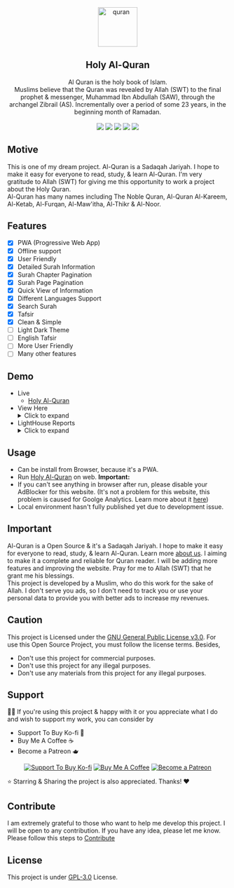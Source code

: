 <div align="center">
    <img src="https://i.ibb.co/Z1Hz3Yr/quran.png" alt="quran" border="0" height='90'>
    <h2>Holy Al-Quran</h2>
    Al Quran is the holy book of Islam. <br>Muslims believe that the Quran was revealed by Allah (SWT) to the final prophet & messenger, Muhammad Ibn Abdullah (SAW), through the archangel Zibrail (AS). Incrementally over a period of some 23 years, in the beginning month of Ramadan.<br><br>
    
  <img src="https://img.shields.io/github/forks/mrhrifat/holy-alquran?style=for-the-badge">

  <img src="https://img.shields.io/github/stars/mrhrifat/holy-alquran?style=for-the-badge">

  <img src="https://img.shields.io/github/issues/mrhrifat/holy-alquran?style=for-the-badge">

  <img src="https://img.shields.io/github/issues-pr/mrhrifat/holy-alquran?style=for-the-badge">

  <img src="https://img.shields.io/github/license/mrhrifat/holy-alquran?style=for-the-badge">
</div>

## Motive
This is one of my dream project. Al-Quran is a Sadaqah Jariyah. I hope to make it easy for everyone to read, study, & learn Al-Quran. I'm very gratitude to Allah (SWT) for giving me this opportunity to work a project about the Holy Quran. <br>Al-Quran has many names including The Noble Quran, Al-Quran Al-Kareem, Al-Ketab, Al-Furqan, Al-Maw'itha, Al-Thikr & Al-Noor.

## Features
- [x] PWA (Progressive Web App)
- [x] Offline support
- [x] User Friendly
- [x] Detailed Surah Information
- [x] Surah Chapter Pagination
- [x] Surah Page Pagination
- [x] Quick View of Information
- [x] Different Languages Support
- [x] Search Surah
- [x] Tafsir 
- [x] Clean & Simple
- [ ] Light Dark Theme
- [ ] English Tafsir
- [ ] More User Friendly
- [ ] Many other features

## Demo
- Live
    - [Holy Al-Quran](https://holyalquran.netlify.app)
- View Here
    <details>
        <summary>Click to expand</summary>
            <img src="https://i.ibb.co/3Y7T0Ld/Al-Quran-04.png" alt="Al-Quran-04" border="0">
            <img src="https://i.ibb.co/wzfTqm1/Al-Quran-03.png" alt="Al-Quran-03" border="0">
            <img src="https://i.ibb.co/w7jVhnX/Al-Quran-02.png" alt="Al-Quran-02" border="0">
            <img src="https://i.ibb.co/cLtBfg7/Al-Quran-01.png" alt="Al-Quran-01" border="0">
    </details>
- LightHouse Reports
    <details>
        <summary>Click to expand</summary>
            <img src="https://i.ibb.co/XScr8PX/Light-Report.png" alt="LightReport" border="0">
    </details>



## Usage
- Can be install from Browser, because it's a PWA.
- Run [Holy Al-Quran](https://holyalquran.netlify.app) on web.
**Important:**
- If you can't see anything in browser after run, please disable your AdBlocker for this website. (It's not a problem for this website, this problem is caused for Goolge Analytics. Learn more about it [here](https://holyalquran.netlify.app/privacy))
- Local environment hasn't fully published yet due to development issue.

## Important
Al-Quran is a Open Source & it's a Sadaqah Jariyah. I hope to make it easy for everyone to read, study, & learn Al-Quran. Learn more [about us]((https://holyalquran.netlify.app/about-us)). I aiming to make it a complete and reliable for Quran reader. I will be adding more features and improving the website. Pray for me to Allah (SWT) that he grant me his blessings.<br>
This project is developed by a Muslim, who do this work for the sake of Allah. I don't serve you ads, so I don't need to track you or use your personal data to provide you with better ads to increase my revenues.

## Caution
This project is Licensed under the [GNU General Public License v3.0](https://github.com/mrhrifat/holy-alquran/blob/master/LICENSE.md). For use this Open Source Project, you must follow the license terms. Besides,
- Don't use this project for commercial purposes.
- Don't use this project for any illegal purposes.
- Don't use any materials from this project for any illegal purposes.

## Support
👍🏻 If you're using this project & happy with it or you appreciate what I do and wish to support my work, you can consider by 
- Support To Buy Ko-fi 🍵
- Buy Me A Coffee ☕️
- Become a Patreon 🫖
<div align='center'>

 [![](https://img.shields.io/badge/Ko_fi-FF5E5B?style=for-the-badge&logo=Ko-fi&logoColor=white "Support To Buy Ko-fi")](https://ko-fi.com/mrhrifat)  [![](https://img.shields.io/badge/Buy_Me_A_Coffee-FFDD00?style=for-the-badge&logo=buy-me-a-coffee&logoColor=black "Buy Me A Coffee")](https://buymeacoffee.com/mrhrifat)  [![](https://img.shields.io/badge/Patreon-F96854?style=for-the-badge&logo=Patreon&logoColor=white "Become a Patreon")](https://patreon.com/mrhrifat)

</div>
⭐️ Starring & Sharing the project is also appreciated. Thanks! ❤️

## Contribute
I am extremely grateful to those who want to help me develop this project. I will be open to any contribution. If you have any idea, please let me know. Please follow this steps to [Contribute](https://github.com/mrhrifat/web-badge/blob/master/CONTRIBUTING.md)


## License
This project is under [GPL-3.0](https://github.com/mrhrifat/holy-alquran/blob/master/LICENSE.md) License.